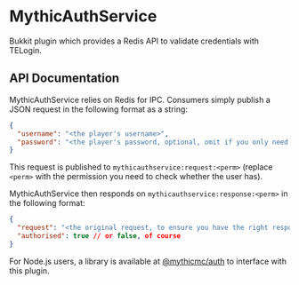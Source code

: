 # MythicAuthService

Bukkit plugin which provides a Redis API to validate credentials with TELogin.

## API Documentation

MythicAuthService relies on Redis for IPC. Consumers simply publish a JSON request in the following format as a string:

```json
{
  "username": "<the player's username>",
  "password": "<the player's password, optional, omit if you only need to do a permission check>"
}
```

This request is published to `mythicauthservice:request:<perm>` (replace `<perm>` with the permission you need to check whether the user has).

MythicAuthService then responds on `mythicauthservice:response:<perm>` in the following format:

```json
{
  "request": "<the original request, to ensure you have the right response>",
  "authorised": true // or false, of course
}
```

For Node.js users, a library is available at [@mythicmc/auth](https://npmjs.com/package/@mythicmc/auth) to interface with this plugin.

